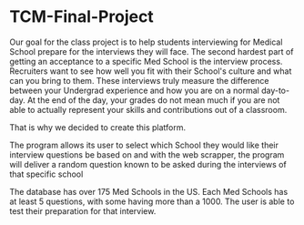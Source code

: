 # TCM-Final-Project
Our goal for the class project is to help students interviewing for Medical School
prepare for the interviews they will face. The second hardest part of getting an acceptance to a specific Med School is the interview process. Recruiters want to see how well you fit with their School's culture and what can you bring to them. These interviews  truly measure the difference between your Undergrad experience and how you are on a normal day-to-day. At the end of the day, your grades do not mean much if you are not able to actually represent your skills and contributions out of a classroom. 

That is why we decided to create this platform.

The program allows its user to select which School they would like their interview
questions be based on and with the web scrapper, the program will deliver a random question
known to be asked during the interviews of that specific school

The database has over 175 Med Schools in the US. Each Med Schools has at least 5 questions, with some having more than a 1000. 
The user is able to test their preparation for that interview. 
